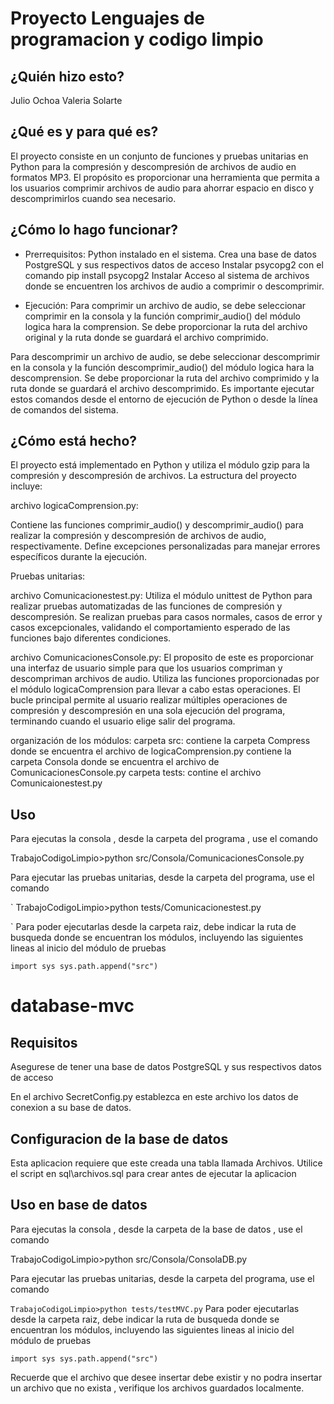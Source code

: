 # Proyecto Lenguajes de programacion y codigo limpio

## ¿Quién hizo esto?
Julio Ochoa 
Valeria Solarte

## ¿Qué es y para qué es?

El proyecto consiste en un conjunto de funciones y pruebas unitarias en Python para la compresión y descompresión de archivos de audio en formatos MP3. El propósito es proporcionar una herramienta que permita a los usuarios comprimir archivos de audio para ahorrar espacio en disco y descomprimirlos cuando sea necesario.

## ¿Cómo lo hago funcionar?

- Prerrequisitos:
Python instalado en el sistema.
Crea una base de datos  PostgreSQL y sus respectivos datos de acceso
Instalar psycopg2 con el comando pip install psycopg2
Instalar 
Acceso al sistema de archivos donde se encuentren los archivos de audio a comprimir o descomprimir.

- Ejecución:
Para comprimir un archivo de audio, se debe seleccionar comprimir en la consola  y la función comprimir_audio() del módulo logica hara la comprension. Se debe proporcionar la ruta del archivo original  y la ruta donde se guardará el archivo comprimido.

Para descomprimir un archivo de audio, se debe seleccionar descomprimir en la consola y la función descomprimir_audio() del módulo logica hara la descomprension. Se debe proporcionar la ruta del archivo comprimido y la ruta donde se guardará el archivo descomprimido.
Es importante ejecutar estos comandos desde el entorno de ejecución de Python o desde la línea de comandos del sistema.

## ¿Cómo está hecho?

El proyecto está implementado en Python y utiliza el módulo gzip para la compresión y descompresión de archivos. La estructura del proyecto incluye:

archivo logicaComprension.py:

Contiene las funciones comprimir_audio() y descomprimir_audio() para realizar la compresión y descompresión de archivos de audio, respectivamente.
Define excepciones personalizadas para manejar errores específicos durante la ejecución.

Pruebas unitarias:

archivo Comunicacionestest.py:
Utiliza el módulo unittest de Python para realizar pruebas automatizadas de las funciones de compresión y descompresión.
Se realizan pruebas para casos normales, casos de error y casos excepcionales, validando el comportamiento esperado de las funciones bajo diferentes condiciones.

archivo ComunicacionesConsole.py:
El proposito de este es proporcionar una interfaz de usuario simple para que los usuarios compriman y descompriman archivos de audio. Utiliza las funciones proporcionadas por el módulo logicaComprension para llevar a cabo estas operaciones. El bucle principal permite al usuario realizar múltiples operaciones de compresión y descompresión en una sola ejecución del programa, terminando cuando el usuario elige salir del programa.

organización de los módulos:
carpeta src:
contiene la carpeta Compress donde se encuentra el archivo de logicaComprension.py
contiene la carpeta Consola donde se encuentra el archivo de ComunicacionesConsole.py
carpeta tests:
contine el archivo Comunicaionestest.py

## Uso

Para ejecutas la consola , desde la carpeta del programa , use el comando 

 TrabajoCodigoLimpio>python src/Consola/ComunicacionesConsole.py

Para ejecutar las pruebas unitarias, desde la carpeta del programa, use el comando

`
  TrabajoCodigoLimpio>python tests/Comunicacionestest.py


`
Para poder ejecutarlas desde la carpeta raiz, debe indicar la ruta de busqueda donde se encuentran los
módulos, incluyendo las siguientes lineas al inicio del módulo de pruebas

`
  import sys
  sys.path.append("src")
`


# database-mvc

## Requisitos

Asegurese de tener una base de datos PostgreSQL y sus respectivos datos de acceso

En el archivo SecretConfig.py  establezca en este archivo los datos de conexion a su base de datos.

## Configuracion de la base de datos

Esta aplicacion requiere que este creada una tabla llamada Archivos.
Utilice el script en sql\archivos.sql para crear antes de ejecutar la aplicacion

## Uso en base de datos

Para ejecutas la consola , desde la carpeta de la base de datos , use el comando 

 TrabajoCodigoLimpio>python src/Consola/ConsolaDB.py

Para ejecutar las pruebas unitarias, desde la carpeta del programa, use el comando

`
  TrabajoCodigoLimpio>python tests/testMVC.py
`
Para poder ejecutarlas desde la carpeta raiz, debe indicar la ruta de busqueda donde se encuentran los
módulos, incluyendo las siguientes lineas al inicio del módulo de pruebas

`
  import sys
  sys.path.append("src")
`

Recuerde que el archivo que desee insertar debe existir y no podra insertar un archivo que no exista , verifique los archivos guardados localmente.
